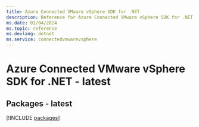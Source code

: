 ```yaml
---
title: Azure Connected VMware vSphere SDK for .NET
description: Reference for Azure Connected VMware vSphere SDK for .NET
ms.date: 01/04/2024
ms.topic: reference
ms.devlang: dotnet
ms.service: connectedvmwarevsphere
---
```

# Azure Connected VMware vSphere SDK for .NET - latest
## Packages - latest
[!INCLUDE [packages](connected-vmware-vsphere-index.md)]